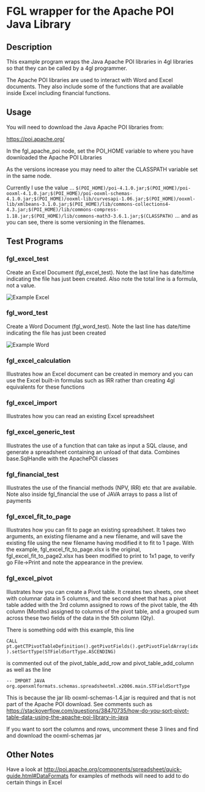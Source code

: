 # FGL wrapper for the Apache POI Java Library

## Description

This example program wraps the Java Apache POI libraries in 4gl libraries
so that they can be called by a 4gl programmer.

The Apache POI libraries are used to interact with Word and Excel documents.  They also include some of the functions that are available inside Excel including financial functions.

## Usage

You will need to download the Java Apache POI libraries from:

https://poi.apache.org/

In the fgl_apache_poi node, set the POI_HOME variable to where you have 
downloaded the Apache POI Libraries

As the versions increase you may need to alter the CLASSPATH variable set
in the same node.

Currently I use the value ...
``
$(POI_HOME)/poi-4.1.0.jar;$(POI_HOME)/poi-ooxml-4.1.0.jar;$(POI_HOME)/poi-ooxml-schemas-4.1.0.jar;$(POI_HOME)/ooxml-lib/curvesapi-1.06.jar;$(POI_HOME)/ooxml-lib/xmlbeans-3.1.0.jar;$(POI_HOME)/lib/commons-collections4-4.3.jar;$(POI_HOME)/lib/commons-compress-1.18.jar;$(POI_HOME)/lib/commons-math3-3.6.1.jar;$(CLASSPATH)
``
... and as you can see, there is some versioning in the filenames.


## Test Programs

### fgl_excel_test

Create an Excel Document (fgl_excel_test).  Note the last line has date/time indicating the file has just been created.  Also note the total line is a formula, not a value.

![Example Excel](https://user-images.githubusercontent.com/13615993/32205574-dded7afe-be54-11e7-9809-065ecc4f5b35.png)

### fgl_word_test

Create a Word Document (fgl_word_test).  Note the last line has date/time indicating the file has just been created

![Example Word](https://user-images.githubusercontent.com/13615993/32205573-ddb64584-be54-11e7-85be-20bc00c0da2a.png)


### fgl_excel_calculation

Illustrates how an Excel document can be created in memory and you can use the Excel built-in formulas such as IRR rather than creating 4gl equivalents for these functions

### fgl_excel_import

Illustrates how you can read an existing Excel spreadsheet


### fgl_excel_generic_test

Illustrates the use of a function that can take as input a SQL clause, and generate a spreadsheet containing an unload of that data.  Combines base.SqlHandle with the ApachePOI classes

### fgl_financial_test

Illustrates the use of the financial methods (NPV, IRR) etc that are available.  Note also inside fgl_financial the use of JAVA arrays to pass a list of payments

### fgl_excel_fit_to_page

Illustrates how you can fit to page an existing spreadsheet.  It takes two arguments, an existing filename and a new filename, and will save the existing file using the new filename having modified it to fit to 1 page.  With the example, fgl_excel_fit_to_page.xlsx is the original, fgl_excel_fit_to_page2.xlsx has been modified to print to 1x1 page, to verify go File->Print and note the appearance in the preview.

### fgl_excel_pivot

Illustrates how you can create a Pivot table.  It creates two sheets, one sheet with columnar data in 5 columns, and the second sheet that has a pivot table added with the 3rd column assigned to rows of the pivot table, the 4th column (Months) assigned to columns of the pivot table, and a grouped sum across these two fields of the data in the 5th column (Qty).

There is something odd with this example, this line 

``
CALL pt.getCTPivotTableDefinition().getPivotFields().getPivotFieldArray(idx).setSortType(STFieldSortType.ASCENDING)
``

is commented out of the pivot_table_add_row and pivot_table_add_column as well as the line 

``
-- IMPORT JAVA org.openxmlformats.schemas.spreadsheetml.x2006.main.STFieldSortType
``  

This is because the jar lib ooxml-schemas-1.4.jar is required and that is not part of the Apache POI download.  See comments such as https://stackoverflow.com/questions/38470735/how-do-you-sort-pivot-table-data-using-the-apache-poi-library-in-java

If you want to sort the columns and rows, uncomment these 3 lines and find and download the ooxml-schemas jar



## Other Notes

Have a look at http://poi.apache.org/components/spreadsheet/quick-guide.html#DataFormats for examples of methods will need to add to do certain things in Excel
